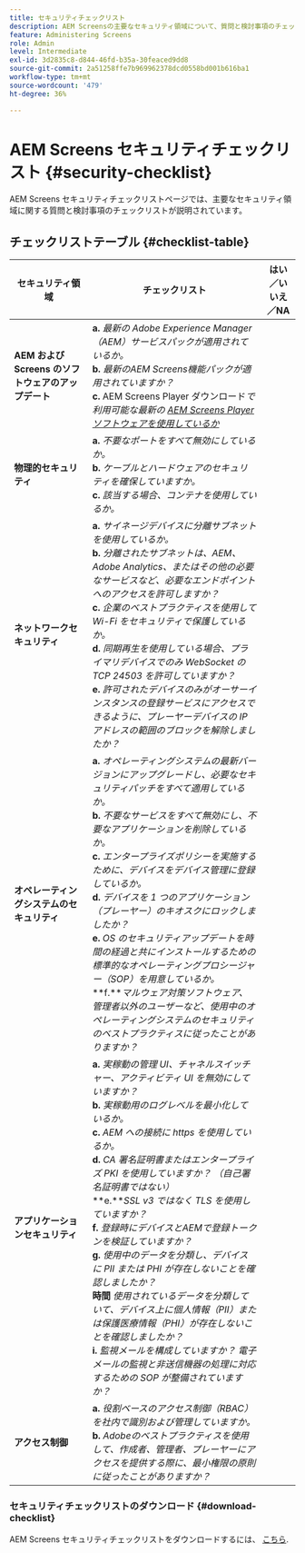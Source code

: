 ```yaml
---
title: セキュリティチェックリスト
description: AEM Screensの主要なセキュリティ領域について、質問と検討事項のチェックリストを使用して説明します。
feature: Administering Screens
role: Admin
level: Intermediate
exl-id: 3d2835c8-d844-46fd-b35a-30feaced9dd8
source-git-commit: 2a51258ffe7b969962378dcd0558bd001b616ba1
workflow-type: tm+mt
source-wordcount: '479'
ht-degree: 36%

---
```


# AEM Screens セキュリティチェックリスト {#security-checklist}

AEM Screens セキュリティチェックリストページでは、主要なセキュリティ領域に関する質問と検討事項のチェックリストが説明されています。

## チェックリストテーブル {#checklist-table}

| **セキュリティ領域** | **チェックリスト** | **はい／いいえ／NA** |
|---|---|---|
| **AEM および Screens のソフトウェアのアップデート** | **a.** *最新の Adobe Experience Manager（AEM）サービスパックが適用されているか。* <br>**b.** *最新のAEM Screens機能パックが適用されていますか？* <br>**c.** AEM Screens Player ダウンロード&#x200B;*で利用可能な最新の [AEM Screens Player ソフトウェアを使用しているか](https://download.macromedia.com/screens/)* |
| **物理的セキュリティ** | **a.** *不要なポートをすべて無効にしているか。* <br>**b.** *ケーブルとハードウェアのセキュリティを確保していますか。* <br>**c.** *該当する場合、コンテナを使用しているか。* |
| **ネットワークセキュリティ** | **a.** *サイネージデバイスに分離サブネットを使用しているか。* <br>**b.** *分離されたサブネットは、AEM、Adobe Analytics、またはその他の必要なサービスなど、必要なエンドポイントへのアクセスを許可しますか？* <br>**c.** *企業のベストプラクティスを使用して Wi-Fi をセキュリティで保護しているか。* <br>**d.** *同期再生を使用している場合、プライマリデバイスでのみ WebSocket の TCP 24503 を許可していますか？* <br>**e.** *許可されたデバイスのみがオーサーインスタンスの登録サービスにアクセスできるように、プレーヤーデバイスの IP アドレスの範囲のブロックを解除しましたか？* |
| **オペレーティングシステムのセキュリティ** | **a.** *オペレーティングシステムの最新バージョンにアップグレードし、必要なセキュリティパッチをすべて適用しているか。* <br>**b.** *不要なサービスをすべて無効にし、不要なアプリケーションを削除しているか。* <br>**c.** *エンタープライズポリシーを実施するために、デバイスをデバイス管理に登録しているか。* <br>**d.** *デバイスを 1 つのアプリケーション（プレーヤー）のキオスクにロックしましたか？* <br>**e.** *OS のセキュリティアップデートを時間の経過と共にインストールするための標準的なオペレーティングプロシージャー（SOP）を用意しているか。*<br>**f.***マルウェア対策ソフトウェア、管理者以外のユーザーなど、使用中のオペレーティングシステムのセキュリティのベストプラクティスに従ったことがありますか？* |
| **アプリケーションセキュリティ** | **a.** *実稼動の管理 UI、チャネルスイッチャー、アクティビティ UI を無効にしていますか？* <br>**b.** *実稼動用のログレベルを最小化しているか。* <br>**c.** *AEM への接続に https を使用しているか。* <br>**d.** *CA 署名証明書またはエンタープライズ PKI を使用していますか？ （自己署名証明書ではない）*<br>**e.***SSL v3 ではなく TLS を使用していますか？*<br>**f.** *登録時にデバイスとAEMで登録トークンを検証していますか？*<br> **g.** *使用中のデータを分類し、デバイスに PII または PHI が存在しないことを確認しましたか？*<br> **時間** *使用されているデータを分類していて、デバイス上に個人情報（PII）または保護医療情報（PHI）が存在しないことを確認しましたか？*<br> **i.** *監視メールを構成していますか？ 電子メールの監視と非送信機器の処理に対応するための SOP が整備されていますか？* |
| **アクセス制御** | **a.** *役割ベースのアクセス制御（RBAC）を社内で識別および管理していますか。* <br>**b.** *Adobeのベストプラクティスを使用して、作成者、管理者、プレーヤーにアクセスを提供する際に、最小権限の原則に従ったことがありますか？* |

### セキュリティチェックリストのダウンロード {#download-checklist}

AEM Screens セキュリティチェックリストをダウンロードするには、 [こちら](/help/user-guide/assets/AEMScreens-SecurityChecklist.pdf).

